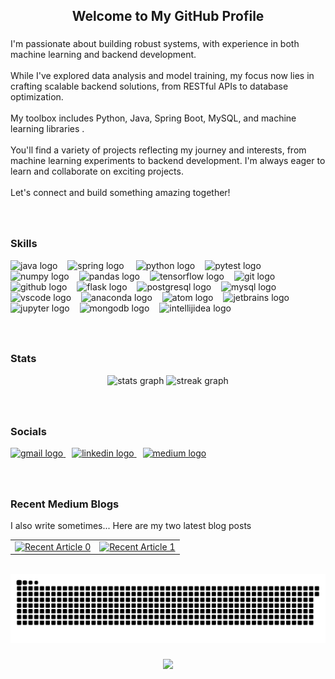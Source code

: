 <h2 align="center">Welcome to My GitHub Profile</h2>

###

<p align="left">I'm passionate about building robust systems, with experience in both machine learning and backend development. <br><br>While I've explored data analysis and model training, my focus now lies in crafting scalable backend solutions, from RESTful APIs to database optimization. <br><br>My toolbox includes Python, Java, Spring Boot, MySQL, and machine learning libraries . <br><br>You'll find a variety of projects reflecting my journey and interests, from machine learning experiments to backend development. I'm always eager to learn and collaborate on exciting projects. <br><br>Let's connect and build something amazing together!</p>

###
<br> 
<h3>Skills</h3>

<div align="left">
  <img src="https://img.shields.io/badge/Java-007396?logo=java&logoColor=white&style=for-the-badge" height="27" alt="java logo" style="margin-right: 12px;" />
  <img src="https://img.shields.io/badge/Spring-6DB33F?logo=spring&logoColor=black&style=for-the-badge" height="27" alt="spring logo" style="margin-right: 15px;" />
  <img src="https://img.shields.io/badge/Python-3776AB?logo=python&logoColor=white&style=for-the-badge" height="27" alt="python logo" style="margin-right: 12px;" />
  <img src="https://img.shields.io/badge/Pytest-0A9EDC?logo=pytest&logoColor=white&style=for-the-badge" height="27" alt="pytest logo" style="margin-right: 12px;" />
  <img src="https://img.shields.io/badge/NumPy-013243?logo=numpy&logoColor=white&style=for-the-badge" height="27" alt="numpy logo" style="margin-right: 12px;" />
  <img src="https://img.shields.io/badge/pandas-150458?logo=pandas&logoColor=white&style=for-the-badge" height="27" alt="pandas logo" style="margin-right: 12px;" />
  <img src="https://img.shields.io/badge/TensorFlow-FF6F00?logo=tensorflow&logoColor=black&style=for-the-badge" height="27" alt="tensorflow logo" style="margin-right: 12px;" />
  <img src="https://img.shields.io/badge/Git-F05032?logo=git&logoColor=white&style=for-the-badge" height="27" alt="git logo" style="margin-right: 12px;" />
  <img src="https://img.shields.io/badge/GitHub-181717?logo=github&logoColor=white&style=for-the-badge" height="27" alt="github logo" style="margin-right: 12px;" />
  <img src="https://img.shields.io/badge/Flask-000000?logo=flask&logoColor=white&style=for-the-badge" height="27" alt="flask logo" style="margin-right: 12px;" />
  <img src="https://img.shields.io/badge/PostgreSQL-4169E1?logo=postgresql&logoColor=white&style=for-the-badge" height="27" alt="postgresql logo" style="margin-right: 12px;" />
  <img src="https://img.shields.io/badge/MySQL-4479A1?logo=mysql&logoColor=white&style=for-the-badge" height="27" alt="mysql logo" style="margin-right: 12px;" />
  <img src="https://img.shields.io/badge/Visual Studio Code-007ACC?logo=visualstudiocode&logoColor=white&style=for-the-badge" height="27" alt="vscode logo" style="margin-right: 12px;" />
  <img src="https://img.shields.io/badge/Anaconda-44A833?logo=anaconda&logoColor=white&style=for-the-badge" height="27" alt="anaconda logo" style="margin-right: 12px;" />
  <img src="https://img.shields.io/badge/Atom-66595C?logo=atom&logoColor=white&style=for-the-badge" height="27" alt="atom logo" style="margin-right: 12px;" />
  <img src="https://img.shields.io/badge/JetBrains-000000?logo=jetbrains&logoColor=white&style=for-the-badge" height="27" alt="jetbrains logo" style="margin-right: 12px;" />
  <img src="https://img.shields.io/badge/Jupyter-F37626?logo=jupyter&logoColor=black&style=for-the-badge" height="27" alt="jupyter logo" style="margin-right: 12px;" />
  <img src="https://img.shields.io/badge/MongoDB-47A248?logo=mongodb&logoColor=white&style=for-the-badge" height="27" alt="mongodb logo" style="margin-right: 12px;" />
  <img src="https://img.shields.io/badge/IntelliJ IDEA-000000?logo=intellijidea&logoColor=white&style=for-the-badge" height="27" alt="intellijidea logo" style="margin-right: 12px;" />
</div>



###
<br>
<h3> Stats </h3>
<div align="center">
  <img src="https://github-readme-stats.vercel.app/api?username=Aditya-Ramachandran&hide_title=false&hide_rank=true&show_icons=true&include_all_commits=true&count_private=true&disable_animations=false&theme=dracula&locale=en&hide_border=false" height="150" alt="stats graph"  /> 
  <img src="https://streak-stats.demolab.com?user=Aditya-Ramachandran&locale=en&mode=daily&theme=dracula&hide_border=false&border_radius=5" height="150" alt="streak graph"  />
</div>

###
<br>
<h3>Socials</h3>
<div align="left">
  <a href="mailto:adityaramachandran25@gmail.com" target="_blank" style="margin-right: 10px;">
    <img src="https://img.shields.io/static/v1?message=Gmail&logo=gmail&label=&color=D14836&logoColor=white&labelColor=&style=flat" height="25" alt="gmail logo"  />
  </a>
  <a href="https://www.linkedin.com/in/aditya-ramachandran-27b2ab24a/" target="_blank" style="margin-right: 10px;">
    <img src="https://img.shields.io/static/v1?message=LinkedIn&logo=linkedin&label=&color=0077B5&logoColor=white&labelColor=&style=flat" height="25" alt="linkedin logo"  />
  </a>
  <a href="https://medium.com/@adityaramachandran25" target="_blank" style="margin-right: 10px;">
    <img src="https://img.shields.io/static/v1?message=Medium&logo=medium&label=&color=12100E&logoColor=white&labelColor=&style=flat" height="25" alt="medium logo"  />
  </a>
</div>


###
<br>
<h3>Recent Medium Blogs</h3>

I also write sometimes... Here are my two latest blog posts 

|                                                                                   |                                                                                   |
|-----------------------------------------------------------------------------------|-----------------------------------------------------------------------------------|
| [![Recent Article 0](https://github-readme-medium-recent-article.vercel.app/medium/@adityaramachandran25/0)](https://github-readme-medium-recent-article.vercel.app/medium/@adityaramachandran25/0) | [![Recent Article 1](https://github-readme-medium-recent-article.vercel.app/medium/@adityaramachandran25/1)](https://github-readme-medium-recent-article.vercel.app/medium/@adityaramachandran25/1) |






<br clear="both">

<img src="https://raw.githubusercontent.com/Aditya-Ramachandran/Aditya-Ramachandran/output/snake.svg" alt="Snake animation" />

###

<div align="center">
  <img src="https://profile-counter.glitch.me/Aditya-Ramachandran/count.svg?"  />
</div>

###
